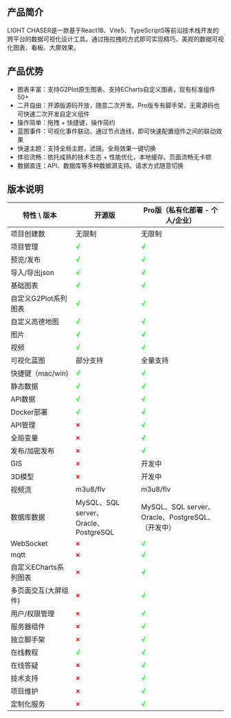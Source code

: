 ## 产品简介

LIGHT CHASER是一款基于React18、Vite5、TypeScript5等前沿技术栈开发的跨平台的数据可视化设计工具。通过拖拉拽的方式即可实现精巧、美观的数据可视化图表、看板、大屏效果。

## 产品优势

- 图表丰富：支持G2Plot原生图表、支持ECharts自定义图表，现有标准组件50+
- 二开自由：开源版源码开放，随意二次开发。Pro版专有脚手架，无需源码也可快速二次开发自定义组件
- 操作简单：拖拽 + 快捷键，操作简约
- 蓝图事件：可视化事件联动，通过节点连线，即可快速配置组件之间的联动效果
- 快速主题：支持全局主题，滤镜。全局效果一键切换
- 体验流畅：依托成熟的技术生态 + 性能优化，本地缓存。页面流畅无卡顿
- 数据直连：API、数据库等多种数据源支持。请求方式随意切换

## 版本说明

| 特性 \ 版本        | 开源版                                          | Pro版（私有化部署 - 个人/企业）                           |
|----------------|----------------------------------------------|-----------------------------------------------|
| 项目创建数          | 无限制                                          | 无限制                                           |
| 项目管理           | <span style="color:#00FF10FF"><b>√</b><span> | <span style="color:#00FF10FF"><b>√</b><span>  |
| 预览/发布          | <span style="color:#00FF10FF"><b>√</b><span> | <span style="color:#00FF10FF"><b>√</b><span>  |
| 导入/导出json      | <span style="color:#00FF10FF"><b>√</b><span> | <span style="color:#00FF10FF"><b>√</b><span>  |
| 基础图表           | <span style="color:#00FF10FF"><b>√</b><span> | <span style="color:#00FF10FF"><b>√</b><span>  |
| 自定义G2Plot系列图表  | <span style="color:#00FF10FF"><b>√</b><span> | <span style="color:#00FF10FF"><b>√</b><span>  |
| 自定义高德地图        | <span style="color:#00FF10FF"><b>√</b><span> | <span style="color:#00FF10FF"><b>√</b><span>  |
| 图片             | <span style="color:#00FF10FF"><b>√</b><span> | <span style="color:#00FF10FF"><b>√</b><span>  |
| 视频             | <span style="color:#00FF10FF"><b>√</b><span> | <span style="color:#00FF10FF"><b>√</b><span>  |
| 可视化蓝图          | 部分支持                                         | 全量支持                                          |
| 快捷键（mac/win)   | <span style="color:#00FF10FF"><b>√</b><span> | <span style="color:#00FF10FF"><b>√</b><span>  |
| 静态数据           | <span style="color:#00FF10FF"><b>√</b><span> | <span style="color:#00FF10FF"><b>√</b><span>  |
| API数据          | <span style="color:#00FF10FF"><b>√</b><span> | <span style="color:#00FF10FF"><b>√</b><span>  |
| Docker部署       | <span style="color:#00FF10FF"><b>√</b><span> | <span style="color:#00FF10FF"><b>√</b><span>  |
| API管理          | <span style="color:#FF0000FF"><b>×</b><span> | <span style="color:#00FF10FF"><b>√</b><span>  |
| 全局变量           | <span style="color:#FF0000FF"><b>×</b><span> | <span style="color:#00FF10FF"><b>√</b><span>  |
| 发布/加密发布        | <span style="color:#FF0000FF"><b>×</b><span> | <span style="color:#00FF10FF"><b>√</b><span>  |
| GIS            | <span style="color:#FF0000FF"><b>×</b><span> | 开发中                                           |
| 3D模型           | <span style="color:#FF0000FF"><b>×</b><span> | 开发中                                           |
| 视频流            | m3u8/flv                                     | m3u8/flv                                      |
| 数据库数据          | MySQL、SQL server、<br/>Oracle、PostgreSQL      | MySQL、SQL server、<br/>Oracle、PostgreSQL、（开发中） |
| WebSocket      | <span style="color:#FF0000FF"><b>×</b><span> | <span style="color:#00FF10FF"><b>√</b><span>  |
| mqtt           | <span style="color:#FF0000FF"><b>×</b><span> | <span style="color:#00FF10FF"><b>√</b><span>  |
| 自定义ECharts系列图表 | <span style="color:#FF0000FF"><b>×</b><span> | <span style="color:#00FF10FF"><b>√</b><span>  |
| 多页面交互(大屏组件)    | <span style="color:#FF0000FF"><b>×</b><span> | <span style="color:#00FF10FF"><b>√</b><span>  |
| 用户/权限管理        | <span style="color:#FF0000FF"><b>×</b><span> | <span style="color:#00FF10FF"><b>√</b><span>  |
| 服务器组件          | <span style="color:#FF0000FF"><b>×</b><span> | <span style="color:#00FF10FF"><b>√</b><span>  |
| 独立脚手架          | <span style="color:#FF0000FF"><b>×</b><span> | <span style="color:#00FF10FF"><b>√</b><span>  |
| 在线教程           | <span style="color:#00FF10FF"><b>√</b><span> | <span style="color:#00FF10FF"><b>√</b><span>  |
| 在线答疑           | <span style="color:#FF0000FF"><b>×</b><span> | <span style="color:#00FF10FF"><b>√</b><span>  |
| 技术支持           | <span style="color:#FF0000FF"><b>×</b><span> | <span style="color:#00FF10FF"><b>√</b><span>  |
| 项目维护           | <span style="color:#FF0000FF"><b>×</b><span> | <span style="color:#00FF10FF"><b>√</b><span>  |
| 定制化服务          | <span style="color:#FF0000FF"><b>×</b><span> | <span style="color:#00FF10FF"><b>√</b><span>  |
